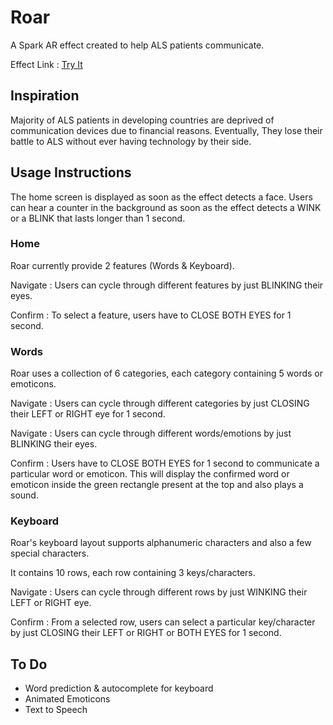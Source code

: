 # Roar
A Spark AR effect created to help ALS patients communicate.

Effect Link : [Try It](http://bit.ly/2PNEUGQ)

## Inspiration
Majority of ALS patients in developing countries are deprived of communication devices due to financial reasons. Eventually, They lose their battle to ALS without ever having technology by their side.

## Usage Instructions
The home screen is displayed as soon as the effect detects a face. Users can hear a counter in the background as soon as the effect detects a WINK or a BLINK that lasts longer than 1 second.

### Home

Roar currently provide 2 features (Words & Keyboard).

Navigate : Users can cycle through different features by just BLINKING their eyes.

Confirm :  To select a feature, users have to CLOSE BOTH EYES for 1 second.

### Words

Roar uses a collection of 6 categories, each category containing 5 words or emoticons. 

Navigate : Users can cycle through different categories by just CLOSING their LEFT or RIGHT eye for 1 second.

Navigate : Users can cycle through different words/emotions by just BLINKING their eyes.

Confirm :  Users have to CLOSE BOTH EYES for 1 second to communicate a particular word or emoticon. This will display the confirmed word or emoticon inside the green rectangle present at the top and also plays a sound.

### Keyboard

Roar's keyboard layout supports alphanumeric characters and also a few special characters.

It contains 10 rows, each row containing 3 keys/characters.

Navigate : Users can cycle through different rows by just WINKING their LEFT or RIGHT eye.

Confirm : From a selected row, users can select a particular key/character by just CLOSING their LEFT or RIGHT or BOTH EYES for 1 second.

## To Do
* Word prediction & autocomplete for keyboard
* Animated Emoticons
* Text to Speech
